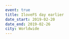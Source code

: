 ```yaml
---
event: true
title: IloveFS day earlier
date_start: 2019-02-20
date_end: 2019-02-26
city: Worldwide
---
```

